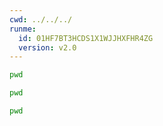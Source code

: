 ```yaml
---
cwd: ../../../
runme:
  id: 01HF7BT3HCDS1X1WJJHXFHR4ZG
  version: v2.0
---
```


```sh {"id":"01HF7BT3HCDS1X1WJJHS5YH0Y1","name":"relative-pwd"}
pwd
```

```sh {"cwd":"../","id":"01HF7BT3HCDS1X1WJJHSYYJW0S","name":"relative-rel-pwd"}
pwd
```

```sh {"cwd":"/opt","id":"01HF7BT3HCDS1X1WJJHVP5TMAV","name":"relative-abs-pwd"}
pwd
```
